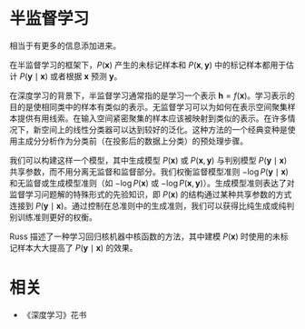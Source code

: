

# 半监督学习

相当于有更多的信息添加进来。

在半监督学习的框架下，$P(\mathbf x)$ 产生的未标记样本和 $P(\mathbf x, \mathbf y)$ 中的标记样本都用于估计 $P(\mathbf y \mid \mathbf x)$ 或者根据 $\mathbf x$ 预测 $\mathbf y$。

在深度学习的背景下，半监督学习通常指的是学习一个表示 $\boldsymbol h = f(\boldsymbol x)$。学习表示的目的是使相同类中的样本有类似的表示。无监督学习可以为如何在表示空间聚集样本提供有用线索。在输入空间紧密聚集的样本应该被映射到类似的表示。在许多情况下，新空间上的线性分类器可以达到较好的泛化。这种方法的一个经典变种是使用主成分分析作为分类前（在投影后的数据上分类）的预处理步骤。

我们可以构建这样一个模型，其中生成模型 $P(\mathbf x)$ 或 $P(\mathbf x, \mathbf y)$ 与判别模型 $P(\mathbf y \mid \mathbf x)$ 共享参数，而不用分离无监督和监督部分。我们权衡监督模型准则 $-\log P(\mathbf y \mid \mathbf x)$ 和无监督或生成模型准则（如 $-\log P(\mathbf x)$ 或 $-\log P(\mathbf x, \mathbf y)$）。生成模型准则表达了对监督学习问题解的特殊形式的先验知识，即 $P(\mathbf x)$ 的结构通过某种共享参数的方式连接到 $P(\mathbf y \mid \mathbf x)$。通过控制在总准则中的生成准则，我们可以获得比纯生成或纯判别训练准则更好的权衡。

Russ 描述了一种学习回归核机器中核函数的方法，其中建模 $P(\mathbf x)$ 时使用的未标记样本大大提高了 $P(\mathbf y \mid \mathbf x)$ 的效果。



# 相关

- 《深度学习》花书
